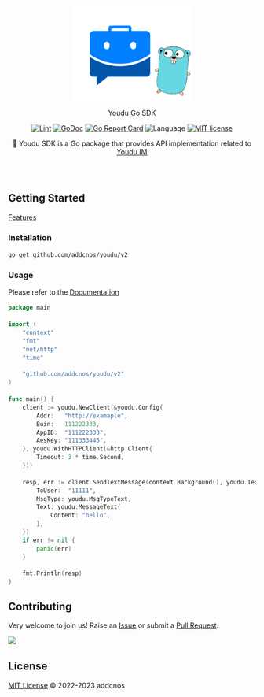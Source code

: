 <div align="center" style="padding: 30px 0;">
    <img src="logo.png" width="240">
    <p>Youdu Go SDK</p>
    <p>
        <a target="_blank" href="https://github.com/addcnos/youdu/actions/workflows/lint.yml"><img src="https://github.com/addcnos/youdu/actions/workflows/lint.yml/badge.svg" alt="Lint"></a>
        <a target="_blank" href="https://pkg.go.dev/github.com/addcnos/youdu/v2"><img src="https://pkg.go.dev/badge/github.com/addcnos/youdu/v2" alt="GoDoc"></a>
        <a target="_blank" href="https://goreportcard.com/report/github.com/addcnos/youdu"><img src="https://goreportcard.com/badge/github.com/addcnos/youdu" alt="Go Report Card"></a>
        <img src="https://img.shields.io/badge/Language-Golang-blue.svg" alt="Language">
        <a target="_blank" href="https://opensource.org/licenses/MIT"><img src="https://img.shields.io/badge/license-MIT-brightgreen.svg" alt="MIT license"></a>
    </p>
    <p>🚀 Youdu SDK is a Go package that provides API implementation related to <a href="https://youdu.im/doc/api/c01_00002.html" target="_blank">Youdu IM</a></p>
</div>


## Getting Started

[Features](./feature.md)

### Installation

```bash
go get github.com/addcnos/youdu/v2
```
   
### Usage

Please refer to the [Documentation](./docs)

```go
package main

import (
	"context"
	"fmt"
	"net/http"
	"time"

	"github.com/addcnos/youdu/v2"
)

func main() {
	client := youdu.NewClient(&youdu.Config{
		Addr:   "http://examaple",
		Buin:   111222333,
		AppID:  "111222333",
		AesKey: "111333445",
	}, youdu.WithHTTPClient(&http.Client{
		Timeout: 3 * time.Second,
	}))

	resp, err := client.SendTextMessage(context.Background(), youdu.TextMessageRequest{
		ToUser:  "11111",
		MsgType: youdu.MsgTypeText,
		Text: youdu.MessageText{
			Content: "hello",
		},
	})
	if err != nil {
		panic(err)
	}

	fmt.Println(resp)
}

```

## Contributing

Very welcome to join us! Raise an [Issue](https://github.com/addcnos/youdu/issues/new) or submit a [Pull Request](https://github.com/addcnos/youdu/compare).

[![](https://contributors-img.web.app/image?repo=addcnos/youdu)](https://github.com/addcnos/youdu/graphs/contributors)

## License

[MIT License](LICENSE) © 2022-2023 addcnos